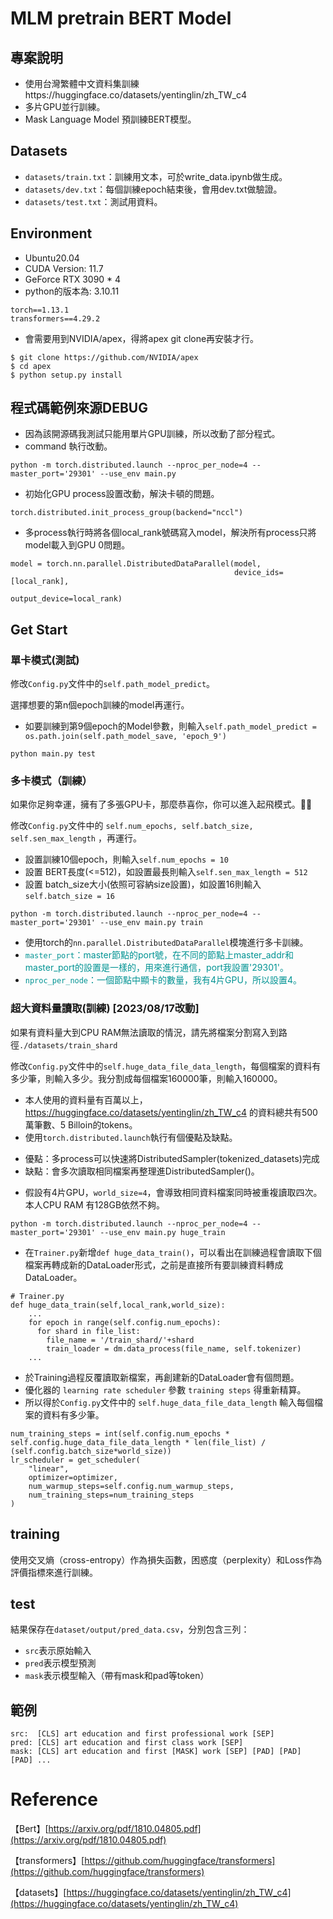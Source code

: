 # MLM pretrain BERT Model
## 專案說明

* 使用台灣繁體中文資料集訓練https://huggingface.co/datasets/yentinglin/zh_TW_c4
* 多片GPU並行訓練。
* Mask Language Model 預訓練BERT模型。

## Datasets
* `datasets/train.txt`：訓練用文本，可於write_data.ipynb做生成。
* `datasets/dev.txt`：每個訓練epoch結束後，會用dev.txt做驗證。
* `datasets/test.txt`：測試用資料。

## Environment
* Ubuntu20.04
* CUDA Version: 11.7
* GeForce RTX 3090 * 4
* python的版本為: 3.10.11
```
torch==1.13.1
transformers==4.29.2
```
* 會需要用到NVIDIA/apex，得將apex git clone再安裝才行。
```
$ git clone https://github.com/NVIDIA/apex
$ cd apex
$ python setup.py install
```
## 程式碼範例來源DEBUG
* 因為該開源碼我測試只能用單片GPU訓練，所以改動了部分程式。
* command 執行改動。
```
python -m torch.distributed.launch --nproc_per_node=4 --master_port='29301' --use_env main.py
```
* 初始化GPU process設置改動，解決卡頓的問題。
```
torch.distributed.init_process_group(backend="nccl")
```
* 多process執行時將各個local_rank號碼寫入model，解決所有process只將model載入到GPU 0問題。
```
model = torch.nn.parallel.DistributedDataParallel(model,
                                                  device_ids=[local_rank],
                                                  output_device=local_rank)
```

## Get Start

### 單卡模式(測試)

修改`Config.py`文件中的`self.path_model_predict`。

選擇想要的第n個epoch訓練的model再運行。
* 如要訓練到第9個epoch的Model參數，則輸入`self.path_model_predict = os.path.join(self.path_model_save, 'epoch_9')`
```
python main.py test
```

### 多卡模式（訓練）
如果你足夠幸運，擁有了多張GPU卡，那麼恭喜你，你可以進入起飛模式。🚀🚀

修改`Config.py`文件中的 `self.num_epochs, self.batch_size, self.sen_max_length` ，再運行。

* 設置訓練10個epoch，則輸入`self.num_epochs = 10`
* 設置 BERT長度(<=512)，如設置最長則輸入`self.sen_max_length = 512`
* 設置 batch_size大小(依照可容納size設置)，如設置16則輸入`self.batch_size = 16`
```
python -m torch.distributed.launch --nproc_per_node=4 --master_port='29301' --use_env main.py train
```

* 使用torch的`nn.parallel.DistributedDataParallel`模塊進行多卡訓練。
* <font color=#009393>`master_port`：master節點的port號，在不同的節點上master_addr和master_port的設置是一樣的，用來進行通信，port我設置'29301'。</font>
* <font color=#009393>`nproc_per_node`：一個節點中顯卡的數量，我有4片GPU，所以設置4。 </font>

### 超大資料量讀取(訓練) [2023/08/17改動]
如果有資料量大到CPU RAM無法讀取的情況，請先將檔案分割寫入到路徑`./datasets/train_shard`

修改`Config.py`文件中的`self.huge_data_file_data_length`，每個檔案的資料有多少筆，則輸入多少。我分割成每個檔案160000筆，則輸入160000。
* 本人使用的資料量有百萬以上，https://huggingface.co/datasets/yentinglin/zh_TW_c4 的資料總共有500萬筆數、5 Billoin的tokens。
* 使用`torch.distributed.launch`執行有個優點及缺點。
- 優點：多process可以快速將DistributedSampler(tokenized_datasets)完成
- 缺點：會多次讀取相同檔案再整理進DistributedSampler()。
* 假設有4片GPU，`world_size=4`，會導致相同資料檔案同時被重複讀取四次。本人CPU RAM 有128GB依然不夠。
```
python -m torch.distributed.launch --nproc_per_node=4 --master_port='29301' --use_env main.py huge_train
```

* 在`Trainer.py`新增`def huge_data_train()`，可以看出在訓練過程會讀取下個檔案再轉成新的DataLoader形式，之前是直接所有要訓練資料轉成DataLoader。
```
# Trainer.py
def huge_data_train(self,local_rank,world_size):
    ...
    for epoch in range(self.config.num_epochs):
      for shard in file_list:
        file_name = '/train_shard/'+shard
        train_loader = dm.data_process(file_name, self.tokenizer)
    ...
```
* 於Training過程反覆讀取新檔案，再創建新的DataLoader會有個問題。
* 優化器的 `learning rate scheduler` 參數 `training steps` 得重新精算。
* 所以得於`Config.py`文件中的 `self.huge_data_file_data_length` 輸入每個檔案的資料有多少筆。
```
num_training_steps = int(self.config.num_epochs * self.config.huge_data_file_data_length * len(file_list) / (self.config.batch_size*world_size))
lr_scheduler = get_scheduler(
    "linear",
    optimizer=optimizer,
    num_warmup_steps=self.config.num_warmup_steps,
    num_training_steps=num_training_steps
)
```
## training
使用交叉熵（cross-entropy）作為損失函數，困惑度（perplexity）和Loss作為評價指標來進行訓練。

## test
結果保存在`dataset/output/pred_data.csv`，分別包含三列：
- `src`表示原始輸入
- `pred`表示模型預測
- `mask`表示模型輸入（帶有mask和pad等token）

## 範例

```
src:  [CLS] art education and first professional work [SEP]
pred: [CLS] art education and first class work [SEP]
mask: [CLS] art education and first [MASK] work [SEP] [PAD] [PAD] [PAD] ...
```


# Reference

【Bert】[https://arxiv.org/pdf/1810.04805.pdf](https://arxiv.org/pdf/1810.04805.pdf)

【transformers】[https://github.com/huggingface/transformers](https://github.com/huggingface/transformers)

【datasets】[https://huggingface.co/datasets/yentinglin/zh_TW_c4](https://huggingface.co/datasets/yentinglin/zh_TW_c4)




